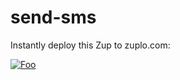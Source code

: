 # send-sms

Instantly deploy this Zup to zuplo.com:

[![Foo](https://zuplo.com/images/zup_it.png)](https://github.com/zuplo/samples-send-sms.git)
